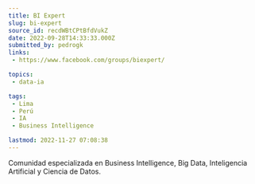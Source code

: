 ```yaml
---
title: BI Expert
slug: bi-expert
source_id: recdWBtCPtBfdVukZ
date: 2022-09-28T14:33:33.000Z
submitted_by: pedrogk
links: 
 - https://www.facebook.com/groups/biexpert/

topics: 
 - data-ia

tags: 
 - Lima
 - Perú
 - IA
 - Business Intelligence

lastmod: 2022-11-27 07:08:38
---
```


Comunidad especializada en Business Intelligence, Big Data, Inteligencia Artificial y Ciencia de Datos.
